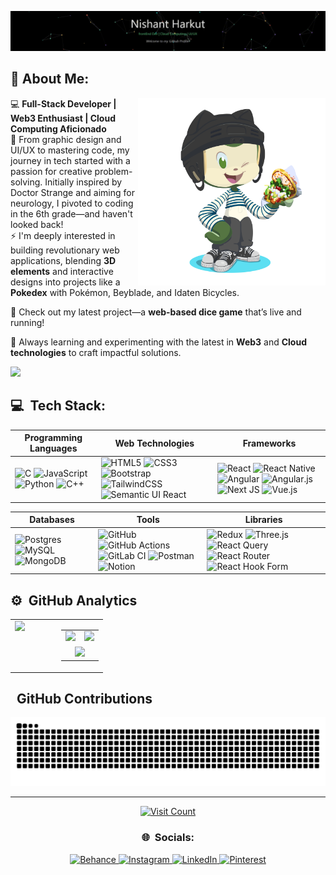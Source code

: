 [![](https://raw.githubusercontent.com/nishantharkut/nishantharkut/master/github.gif)](https://youtu.be/EbHhQfTvMSA?si=Ym81uq9-19YTiH10)

## 💫 About Me:

<!-- I’m currently working on Full-stack Web development and on my DSA skills<br>I’m looking to collaborate on open source projects.<br>I’m looking for help with Web3 development and cloud computing<br>I’m currently learning Advanced React.js and Next.js<br>Ask me about UI/UX and Graphic Design<br>Fun fact : I watch cartoons and play basketball for the extra time -->
<img align="right" src="./octocat-1726053289693.png" width="300">

💻 **Full-Stack Developer | Web3 Enthusiast | Cloud Computing Aficionado**<br>
🎨 From graphic design and UI/UX to mastering code, my journey in tech started with a passion for creative problem-solving. Initially inspired by Doctor Strange and aiming for neurology, I pivoted to coding in the 6th grade—and haven't looked back!<br>
⚡ I'm deeply interested in building revolutionary web applications, blending **3D elements** and interactive designs into projects like a **Pokedex** with Pokémon, Beyblade, and Idaten Bicycles.

🎲 Check out my latest project—a **web-based dice game** that’s live and running!

🚀 Always learning and experimenting with the latest in **Web3** and **Cloud technologies** to craft impactful solutions.

<a href="https://www.youtube.com/watch?v=dQw4w9WgXcQ"><img src="https://user-images.githubusercontent.com/line.gif"></a>
## 💻 &nbsp;Tech Stack:

| **Programming Languages**                                                                                                 | **Web Technologies**                                                                                                 | **Frameworks**                                                                                                    |
|----------------------------------------------------------------------------------------------------------------------------|---------------------------------------------------------------------------------------------------------------------|-------------------------------------------------------------------------------------------------------------------|
| ![C](https://img.shields.io/badge/-C-000?&logo=C&logoColor=green) ![JavaScript](https://img.shields.io/badge/-JavaScript-000?&logo=JavaScript&logoColor=green) ![Python](https://img.shields.io/badge/-Python-000?&logo=Python&logoColor=green) ![C++](https://img.shields.io/badge/-C++-000?logo=c%2b%2b&logoColor=green) | ![HTML5](https://img.shields.io/badge/-HTML5-000?&logo=HTML5&logoColor=green) ![CSS3](https://img.shields.io/badge/-CSS3-000?&logo=CSS3&logoColor=green) ![Bootstrap](https://img.shields.io/badge/-bootstrap-000?&logo=bootstrap&logoColor=green) ![TailwindCSS](https://img.shields.io/badge/-tailwindcss-000?&logo=tailwindcss&logoColor=green) ![Semantic UI React](https://img.shields.io/badge/-Semantic%20UI%20React-000?&logo=Semantic%20UI%20React&logoColor=green) | ![React](https://img.shields.io/badge/-react-000?&logo=react&logoColor=green) ![React Native](https://img.shields.io/badge/-react_native-000?&logo=react_native&logoColor=green) ![Angular](https://img.shields.io/badge/-angular-000?&logo=angular&logoColor=green) ![Angular.js](https://img.shields.io/badge/-angular.js-000?&logo=angular.js&logoColor=green) ![Next JS](https://img.shields.io/badge/-Next.js-black?logo=next.js&logoColor=green) ![Vue.js](https://img.shields.io/badge/-vue.js-000?&logo=vuedotjs&logoColor=green) |


| **Databases**                                                                                                 | **Tools**                                                                                                            | **Libraries**                                                                                                      |
|----------------------------------------------------------------------------------------------------------------|----------------------------------------------------------------------------------------------------------------------|--------------------------------------------------------------------------------------------------------------------|
| ![Postgres](https://img.shields.io/badge/-PostgreSQL-000?logo=postgresql&logoColor=green) ![MySQL](https://img.shields.io/badge/-mysql-000?&logo=mysql&logoColor=green) ![MongoDB](https://img.shields.io/badge/-MongoDB-000?&logo=mongodb&logoColor=green) | ![GitHub](https://img.shields.io/badge/-github-000?&logo=github&logoColor=green) ![GitHub Actions](https://img.shields.io/badge/-github%20actions-000?&logo=githubactions&logoColor=green) ![GitLab CI](https://img.shields.io/badge/-gitlab%20CI-000?&logo=gitlab&logoColor=green) ![Postman](https://img.shields.io/badge/-postman-000?&logo=postman&logoColor=green) ![Notion](https://img.shields.io/badge/-notion-000?&logo=notion&logoColor=green) | ![Redux](https://img.shields.io/badge/-redux-000?&logo=redux&logoColor=green) ![Three.js](https://img.shields.io/badge/-threejs-000?&logo=three.js&logoColor=green) ![React Query](https://img.shields.io/badge/-React%20Query-000?&logo=react%20query&logoColor=green) ![React Router](https://img.shields.io/badge/-React_Router-000?&logo=react-router&logoColor=green) ![React Hook Form](https://img.shields.io/badge/-React%20Hook%20Form-000?&logo=reacthookform&logoColor=green) |

## ⚙️ &nbsp;GitHub Analytics

<p align="center">
  <table style="width: 100%; border-spacing: 10px;">
    <tr>
      <!-- Spotify section on the left -->
      <td style="width: 50%; vertical-align: top;">
        <a href="https://spotify-github-profile.kittinanx.com/api/view.svg?uid=315bp2gyhwrdoe6ibebill4elzmy&redirect=true">
          <img src="https://spotify-github-profile.kittinanx.com/api/view.svg?uid=315bp2gyhwrdoe6ibebill4elzmy&cover_image=true&theme=default&show_offline=false&background_color=121212&interchange=true&bar_color_cover=true" style="width: 300px; max-width: 100%;" />
        </a>
      </td>
      <!-- Stats section on the right -->
      <td style="width: 50%; vertical-align: top;">
        <table style="width: 100%; border-spacing: 5px;">
          <tr>
            <!-- First row with two stats side by side -->
            <td style="width: 50%;">
              <a href="https://github.com/nishantharkut">
                <img src="https://github-readme-stats.vercel.app/api?username=nishantharkut&theme=chartreuse-dark&show_icons=true" style="width: 275px; max-width: 100%;" />
              </a>
            </td>
            <td style="width: 50%;">
              <a href="https://github.com/nishantharkut">
                <img src="https://github-readme-stats.vercel.app/api/top-langs/?username=nishantharkut&theme=chartreuse-dark&show_icons=true&layout=compact" style="width: 200px; max-width: 100%;" />
              </a>
            </td>
          </tr>
          <!-- Second row with one stat spanning the entire width -->
          <tr>
            <td colspan="2" align="center">
              <a href="https://github.com/nishantharkut">
                <img src="https://github-readme-streak-stats.herokuapp.com/?user=nishantharkut&theme=chartreuse-dark" style="width: 300px; max-width: 100%; align:center;" />
              </a>
            </td>
          </tr>
        </table>
      </td>
    </tr>
  </table>
</p>

## &nbsp; GitHub Contributions
<p align="center">
  <img src="https://raw.githubusercontent.com/nishantharkut/nishantharkut/output/snake.svg" alt="Snake animation" style="max-width: 100%;" />
</p>



<!--
![](https://github-profile-trophy.vercel.app/?username=nishantharkut&theme=react&no-frame=false&no-bg=true&margin-w=4)
-->

---
<p align="center">
  <a href="https://visitcount.itsvg.in">
    <img src="https://visitcount.itsvg.in/api?id=nishantharkut&icon=5&color=3" alt="Visit Count" />
  </a>
</p>

<h3 align="center">🌐 &nbsp;Socials:</h3>
<p align="center">
  <a href="https://behance.net/nishantharkut">
    <img src="https://img.shields.io/badge/Behance-1769ff?logo=behance&logoColor=white" alt="Behance" />
  </a>
  <a href="https://instagram.com/nishant.harkut/">
    <img src="https://img.shields.io/badge/Instagram-%23E4405F.svg?logo=Instagram&logoColor=white" alt="Instagram" />
  </a>
  <a href="https://linkedin.com/in/nishant-harkut/">
    <img src="https://img.shields.io/badge/LinkedIn-%230077B5.svg?logo=linkedin&logoColor=white" alt="LinkedIn" />
  </a>
  <a href="https://pinterest.com/nhnishantharkut/">
    <img src="https://img.shields.io/badge/Pinterest-%23E60023.svg?logo=Pinterest&logoColor=white" alt="Pinterest" />
  </a>
</p>

